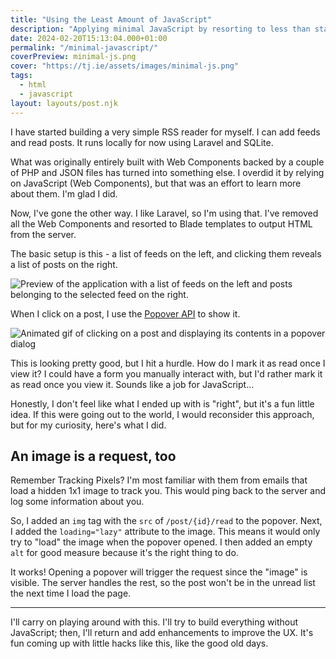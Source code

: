 ```yaml
---
title: "Using the Least Amount of JavaScript"
description: "Applying minimal JavaScript by resorting to less than standard ways of doing things."
date: 2024-02-20T15:13:04.000+01:00
permalink: "/minimal-javascript/"
coverPreview: minimal-js.png
cover: "https://tj.ie/assets/images/minimal-js.png"
tags:
  - html
  - javascript
layout: layouts/post.njk
---
```


I have started building a very simple RSS reader for myself. I can add feeds and read posts. It runs locally for now using Laravel and SQLite.

What was originally entirely built with Web Components backed by a couple of PHP and JSON files has turned into something else. I overdid it by relying on JavaScript (Web Components), but that was an effort to learn more about them. I'm glad I did.

Now, I've gone the other way. I like Laravel, so I'm using that. I've removed all the Web Components and resorted to Blade templates to output HTML from the server.

The basic setup is this - a list of feeds on the left, and clicking them reveals a list of posts on the right.

<img src="/assets/images/rss-preview.png" alt="Preview of the application with a list of feeds on the left and posts belonging to the selected feed on the right." />

When I click on a post, I use the [Popover API](/popover-api/) to show it.

<img src="/assets/images/show-post.gif" alt="Animated gif of clicking on a post and displaying its contents in a popover dialog" />

This is looking pretty good, but I hit a hurdle. How do I mark it as read once I view it? I could have a form you manually interact with, but I'd rather mark it as read once you view it. Sounds like a job for JavaScript...

Honestly, I don't feel like what I ended up with is "right", but it's a fun little idea. If this were going out to the world, I would reconsider this approach, but for my curiosity, here's what I did.

## An image is a request, too

Remember Tracking Pixels? I'm most familiar with them from emails that load a hidden 1x1 image to track you. This would ping back to the server and log some information about you.

So, I added an `img` tag with the `src` of `/post/{id}/read` to the popover. Next, I added the `loading="lazy"` attribute to the image. This means it would only try to "load" the image when the popover opened. I then added an empty `alt` for good measure because it's the right thing to do.

It works! Opening a popover will trigger the request since the "image" is visible. The server handles the rest, so the post won't be in the unread list the next time I load the page.

---

I'll carry on playing around with this. I'll try to build everything without JavaScript; then, I'll return and add enhancements to improve the UX. It's fun coming up with little hacks like this, like the good old days.
